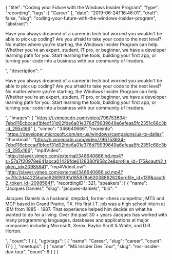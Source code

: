{
  "title": "Coding your Future with the Windows Insider Program",
  "type": "recording",
  "tags": [
    "Career"
  ],
  "date": "2019-06-24T16:46:01",
  "draft": false,
  "slug": "coding-your-future-with-the-windows-insider-program",
  "abstract": "<p>Have you always dreamed of a career in tech but worried you wouldn't be able to pick up coding? Are you afraid to take your code to the next level? No matter where you're starting, the Windows Insider Program can help. Whether you're an expert, student, IT pro, or beginner, we have a developer learning path for you. Start learning the tools, building your first app, or turning your code into a business with our community of Insiders.</p>",
  "description": "<p>Have you always dreamed of a career in tech but worried you wouldn't be able to pick up coding? Are you afraid to take your code to the next level? No matter where you're starting, the Windows Insider Program can help. Whether you're an expert, student, IT pro, or beginner, we have a developer learning path for you. Start learning the tools, building your first app, or turning your code into a business with our community of Insiders.</p>",
  "images": [
    "https://i.vimeocdn.com/video/796753634-7ebd116cbccad1bfedf31d02fde6a01e376d79939649a6efeaa5fc2351c68c3b-d_295x166"
  ],
  "vimeo": "346640666",
  "moreinfo": "https://developer.microsoft.com/en-us/windows/campaigns/us-tx-dallas",
  "thumbnail": "https://i.vimeocdn.com/video/796753634-7ebd116cbccad1bfedf31d02fde6a01e376d79939649a6efeaa5fc2351c68c3b-d_295x166",
  "mp4Video": "http://player.vimeo.com/external/346640666.hd.mp4?s=57a7f20978e641abca01429fde6128380f958c2e&profile_id=175&oauth2_token_id=20985841",
  "mp4VideoLow": "http://player.vimeo.com/external/346640666.sd.mp4?s=70c2d44225babe9269939fa185878a6203886282&profile_id=139&oauth2_token_id=20985841",
  "recordingID": 321,
  "speakers": [
    {
      "name": "Jacques Daniels",
      "slug": "jacques-daniels",
      "bio": "<p>Jacques Daniels is a husband, stepdad, former chess competitor, MTS and MCP based in Grand Prairie, TX. His first I.T. job was a high school intern at IBM from 1985 - 1987. That experience helped him decide on what he wanted to do for a living. Over the past 30 + years Jacques has worked with many programming languages, databases and applications at major companies including Microsoft, Xerox, Baylor Scott & White, and D.R. Horton.</p>",
      "count": 1
    }
  ],
  "ugtvtags": [
    {
      "name": "Career",
      "slug": "career",
      "count": 17
    }
  ],
  "meetups": [
    {
      "name": "MS Insider Dev Tour",
      "slug": "ms-insider-dev-tour",
      "count": 6
    }
  ]
}